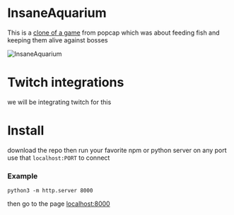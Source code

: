 # InsaneAquarium
This is a [clone of a game](https://store.steampowered.com/app/3320/Insaniquarium_Deluxe/) from popcap which was about feeding fish and keeping them alive against bosses

![InsaneAquarium](https://github.com/user-attachments/assets/73fa369c-deaa-42cf-bbac-6a076964c559)

# Twitch integrations
we will be integrating twitch for this

# Install
download the repo
then run your favorite npm or python server on any port
use that `localhost:PORT` to connect

### Example
`python3 -m http.server 8000`


then go to the page [localhost:8000](http://localhost:8000/)

